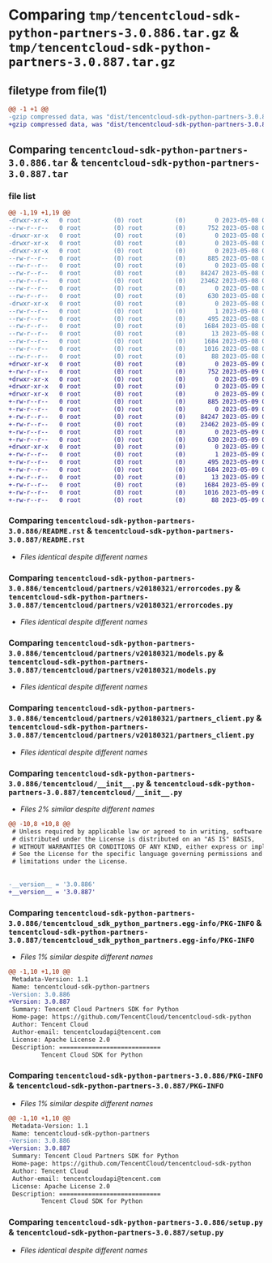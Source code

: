 # Comparing `tmp/tencentcloud-sdk-python-partners-3.0.886.tar.gz` & `tmp/tencentcloud-sdk-python-partners-3.0.887.tar.gz`

## filetype from file(1)

```diff
@@ -1 +1 @@
-gzip compressed data, was "dist/tencentcloud-sdk-python-partners-3.0.886.tar", last modified: Mon May  8 03:39:43 2023, max compression
+gzip compressed data, was "dist/tencentcloud-sdk-python-partners-3.0.887.tar", last modified: Tue May  9 03:11:07 2023, max compression
```

## Comparing `tencentcloud-sdk-python-partners-3.0.886.tar` & `tencentcloud-sdk-python-partners-3.0.887.tar`

### file list

```diff
@@ -1,19 +1,19 @@
-drwxr-xr-x   0 root         (0) root         (0)        0 2023-05-08 03:39:42.000000 tencentcloud-sdk-python-partners-3.0.886/
--rw-r--r--   0 root         (0) root         (0)      752 2023-05-08 03:39:42.000000 tencentcloud-sdk-python-partners-3.0.886/README.rst
-drwxr-xr-x   0 root         (0) root         (0)        0 2023-05-08 03:39:42.000000 tencentcloud-sdk-python-partners-3.0.886/tencentcloud/
-drwxr-xr-x   0 root         (0) root         (0)        0 2023-05-08 03:39:42.000000 tencentcloud-sdk-python-partners-3.0.886/tencentcloud/partners/
-drwxr-xr-x   0 root         (0) root         (0)        0 2023-05-08 03:39:42.000000 tencentcloud-sdk-python-partners-3.0.886/tencentcloud/partners/v20180321/
--rw-r--r--   0 root         (0) root         (0)      885 2023-05-08 03:39:42.000000 tencentcloud-sdk-python-partners-3.0.886/tencentcloud/partners/v20180321/errorcodes.py
--rw-r--r--   0 root         (0) root         (0)        0 2023-05-08 03:39:42.000000 tencentcloud-sdk-python-partners-3.0.886/tencentcloud/partners/v20180321/__init__.py
--rw-r--r--   0 root         (0) root         (0)    84247 2023-05-08 03:39:42.000000 tencentcloud-sdk-python-partners-3.0.886/tencentcloud/partners/v20180321/models.py
--rw-r--r--   0 root         (0) root         (0)    23462 2023-05-08 03:39:42.000000 tencentcloud-sdk-python-partners-3.0.886/tencentcloud/partners/v20180321/partners_client.py
--rw-r--r--   0 root         (0) root         (0)        0 2023-05-08 03:39:42.000000 tencentcloud-sdk-python-partners-3.0.886/tencentcloud/partners/__init__.py
--rw-r--r--   0 root         (0) root         (0)      630 2023-05-08 03:39:42.000000 tencentcloud-sdk-python-partners-3.0.886/tencentcloud/__init__.py
-drwxr-xr-x   0 root         (0) root         (0)        0 2023-05-08 03:39:42.000000 tencentcloud-sdk-python-partners-3.0.886/tencentcloud_sdk_python_partners.egg-info/
--rw-r--r--   0 root         (0) root         (0)        1 2023-05-08 03:39:42.000000 tencentcloud-sdk-python-partners-3.0.886/tencentcloud_sdk_python_partners.egg-info/dependency_links.txt
--rw-r--r--   0 root         (0) root         (0)      495 2023-05-08 03:39:42.000000 tencentcloud-sdk-python-partners-3.0.886/tencentcloud_sdk_python_partners.egg-info/SOURCES.txt
--rw-r--r--   0 root         (0) root         (0)     1684 2023-05-08 03:39:42.000000 tencentcloud-sdk-python-partners-3.0.886/tencentcloud_sdk_python_partners.egg-info/PKG-INFO
--rw-r--r--   0 root         (0) root         (0)       13 2023-05-08 03:39:42.000000 tencentcloud-sdk-python-partners-3.0.886/tencentcloud_sdk_python_partners.egg-info/top_level.txt
--rw-r--r--   0 root         (0) root         (0)     1684 2023-05-08 03:39:42.000000 tencentcloud-sdk-python-partners-3.0.886/PKG-INFO
--rw-r--r--   0 root         (0) root         (0)     1016 2023-05-08 03:39:42.000000 tencentcloud-sdk-python-partners-3.0.886/setup.py
--rw-r--r--   0 root         (0) root         (0)       88 2023-05-08 03:39:42.000000 tencentcloud-sdk-python-partners-3.0.886/setup.cfg
+drwxr-xr-x   0 root         (0) root         (0)        0 2023-05-09 03:11:07.000000 tencentcloud-sdk-python-partners-3.0.887/
+-rw-r--r--   0 root         (0) root         (0)      752 2023-05-09 03:11:07.000000 tencentcloud-sdk-python-partners-3.0.887/README.rst
+drwxr-xr-x   0 root         (0) root         (0)        0 2023-05-09 03:11:07.000000 tencentcloud-sdk-python-partners-3.0.887/tencentcloud/
+drwxr-xr-x   0 root         (0) root         (0)        0 2023-05-09 03:11:07.000000 tencentcloud-sdk-python-partners-3.0.887/tencentcloud/partners/
+drwxr-xr-x   0 root         (0) root         (0)        0 2023-05-09 03:11:07.000000 tencentcloud-sdk-python-partners-3.0.887/tencentcloud/partners/v20180321/
+-rw-r--r--   0 root         (0) root         (0)      885 2023-05-09 03:11:07.000000 tencentcloud-sdk-python-partners-3.0.887/tencentcloud/partners/v20180321/errorcodes.py
+-rw-r--r--   0 root         (0) root         (0)        0 2023-05-09 03:11:07.000000 tencentcloud-sdk-python-partners-3.0.887/tencentcloud/partners/v20180321/__init__.py
+-rw-r--r--   0 root         (0) root         (0)    84247 2023-05-09 03:11:07.000000 tencentcloud-sdk-python-partners-3.0.887/tencentcloud/partners/v20180321/models.py
+-rw-r--r--   0 root         (0) root         (0)    23462 2023-05-09 03:11:07.000000 tencentcloud-sdk-python-partners-3.0.887/tencentcloud/partners/v20180321/partners_client.py
+-rw-r--r--   0 root         (0) root         (0)        0 2023-05-09 03:11:07.000000 tencentcloud-sdk-python-partners-3.0.887/tencentcloud/partners/__init__.py
+-rw-r--r--   0 root         (0) root         (0)      630 2023-05-09 03:11:07.000000 tencentcloud-sdk-python-partners-3.0.887/tencentcloud/__init__.py
+drwxr-xr-x   0 root         (0) root         (0)        0 2023-05-09 03:11:07.000000 tencentcloud-sdk-python-partners-3.0.887/tencentcloud_sdk_python_partners.egg-info/
+-rw-r--r--   0 root         (0) root         (0)        1 2023-05-09 03:11:07.000000 tencentcloud-sdk-python-partners-3.0.887/tencentcloud_sdk_python_partners.egg-info/dependency_links.txt
+-rw-r--r--   0 root         (0) root         (0)      495 2023-05-09 03:11:07.000000 tencentcloud-sdk-python-partners-3.0.887/tencentcloud_sdk_python_partners.egg-info/SOURCES.txt
+-rw-r--r--   0 root         (0) root         (0)     1684 2023-05-09 03:11:07.000000 tencentcloud-sdk-python-partners-3.0.887/tencentcloud_sdk_python_partners.egg-info/PKG-INFO
+-rw-r--r--   0 root         (0) root         (0)       13 2023-05-09 03:11:07.000000 tencentcloud-sdk-python-partners-3.0.887/tencentcloud_sdk_python_partners.egg-info/top_level.txt
+-rw-r--r--   0 root         (0) root         (0)     1684 2023-05-09 03:11:07.000000 tencentcloud-sdk-python-partners-3.0.887/PKG-INFO
+-rw-r--r--   0 root         (0) root         (0)     1016 2023-05-09 03:11:07.000000 tencentcloud-sdk-python-partners-3.0.887/setup.py
+-rw-r--r--   0 root         (0) root         (0)       88 2023-05-09 03:11:07.000000 tencentcloud-sdk-python-partners-3.0.887/setup.cfg
```

### Comparing `tencentcloud-sdk-python-partners-3.0.886/README.rst` & `tencentcloud-sdk-python-partners-3.0.887/README.rst`

 * *Files identical despite different names*

### Comparing `tencentcloud-sdk-python-partners-3.0.886/tencentcloud/partners/v20180321/errorcodes.py` & `tencentcloud-sdk-python-partners-3.0.887/tencentcloud/partners/v20180321/errorcodes.py`

 * *Files identical despite different names*

### Comparing `tencentcloud-sdk-python-partners-3.0.886/tencentcloud/partners/v20180321/models.py` & `tencentcloud-sdk-python-partners-3.0.887/tencentcloud/partners/v20180321/models.py`

 * *Files identical despite different names*

### Comparing `tencentcloud-sdk-python-partners-3.0.886/tencentcloud/partners/v20180321/partners_client.py` & `tencentcloud-sdk-python-partners-3.0.887/tencentcloud/partners/v20180321/partners_client.py`

 * *Files identical despite different names*

### Comparing `tencentcloud-sdk-python-partners-3.0.886/tencentcloud/__init__.py` & `tencentcloud-sdk-python-partners-3.0.887/tencentcloud/__init__.py`

 * *Files 2% similar despite different names*

```diff
@@ -10,8 +10,8 @@
 # Unless required by applicable law or agreed to in writing, software
 # distributed under the License is distributed on an "AS IS" BASIS,
 # WITHOUT WARRANTIES OR CONDITIONS OF ANY KIND, either express or implied.
 # See the License for the specific language governing permissions and
 # limitations under the License.
 
 
-__version__ = '3.0.886'
+__version__ = '3.0.887'
```

### Comparing `tencentcloud-sdk-python-partners-3.0.886/tencentcloud_sdk_python_partners.egg-info/PKG-INFO` & `tencentcloud-sdk-python-partners-3.0.887/tencentcloud_sdk_python_partners.egg-info/PKG-INFO`

 * *Files 1% similar despite different names*

```diff
@@ -1,10 +1,10 @@
 Metadata-Version: 1.1
 Name: tencentcloud-sdk-python-partners
-Version: 3.0.886
+Version: 3.0.887
 Summary: Tencent Cloud Partners SDK for Python
 Home-page: https://github.com/TencentCloud/tencentcloud-sdk-python
 Author: Tencent Cloud
 Author-email: tencentcloudapi@tencent.com
 License: Apache License 2.0
 Description: ============================
         Tencent Cloud SDK for Python
```

### Comparing `tencentcloud-sdk-python-partners-3.0.886/PKG-INFO` & `tencentcloud-sdk-python-partners-3.0.887/PKG-INFO`

 * *Files 1% similar despite different names*

```diff
@@ -1,10 +1,10 @@
 Metadata-Version: 1.1
 Name: tencentcloud-sdk-python-partners
-Version: 3.0.886
+Version: 3.0.887
 Summary: Tencent Cloud Partners SDK for Python
 Home-page: https://github.com/TencentCloud/tencentcloud-sdk-python
 Author: Tencent Cloud
 Author-email: tencentcloudapi@tencent.com
 License: Apache License 2.0
 Description: ============================
         Tencent Cloud SDK for Python
```

### Comparing `tencentcloud-sdk-python-partners-3.0.886/setup.py` & `tencentcloud-sdk-python-partners-3.0.887/setup.py`

 * *Files identical despite different names*

